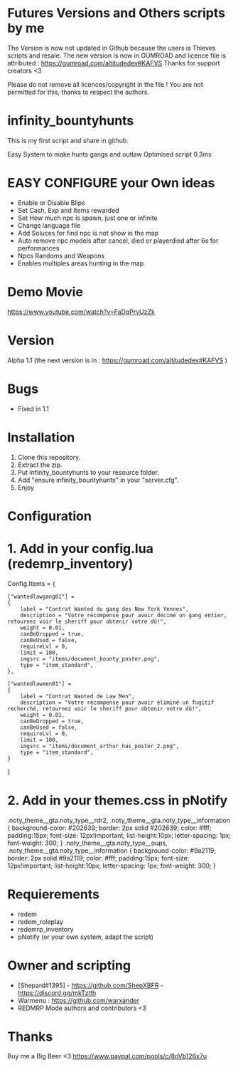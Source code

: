 # Futures Versions and Others scripts by me
The Version is now not updated in Github because the users is Thieves scripts and resale.
The new version is now in GUMROAD and licence file is attributed : https://gumroad.com/altitudedev#KAFVS
Thanks for support creators <3

Please do not remove all licences/copyright in the file ! 
You are not permitted for this, thanks to respect the authors.


# infinity_bountyhunts
This is my first script and share in github.

Easy System to make hunts gangs and outlaw
Optimised script 0.3ms 

# EASY CONFIGURE your Own ideas
- Enable or Disable Blips
- Set Cash, Exp and Items rewarded
- Set How much npc is spawn, just one or infinite
- Change language file
- Add Soluces for find npc is not show in the map
- Auto remove npc models after cancel, died or playerdied after 6s for performances
- Npcs Randoms and Weapons
- Enables multiples areas hunting in the map

# Demo Movie
https://www.youtube.com/watch?v=FaDqPrvUzZk

# Version
Alpha 1.1 (the next version is in : https://gumroad.com/altitudedev#KAFVS )

# Bugs
- Fixed in 1.1

# Installation
1. Clone this repository.
2. Extract the zip.
3. Put infinity_bountyhunts to your resource folder.
4. Add "ensure infinity_bountyhunts" in your "server.cfg".
5. Enjoy

# Configuration


# 1. Add in your config.lua (redemrp_inventory)

Config.Items = {

    ["wantedlawgang01"] =
    {
        label = "Contrat Wanted du gang des New York Yennes",
        description = "Votre récompense pour avoir décimé un gang entier, retournez voir le sheriff pour obtenir votre dû!",
        weight = 0.01,
        canBeDropped = true,
        canBeUsed = false,
        requireLvl = 0,
        limit = 100,
        imgsrc = "items/document_bounty_poster.png",
        type = "item_standard",
    },

    ["wantedlawmen01"] =
    {
        label = "Contrat Wanted de Law Men",
        description = "Votre récompense pour avoir éliminé un fugitif recherché, retournez voir le sheriff pour obtenir votre dû!",
        weight = 0.01,
        canBeDropped = true,
        canBeUsed = false,
        requireLvl = 0,
        limit = 100,
        imgsrc = "items/document_arthur_has_poster_2.png",
        type = "item_standard",
    }
}

# 2. Add in your themes.css in pNotify

.noty_theme__gta.noty_type__rdr2,
.noty_theme__gta.noty_type__information {
    background-color: #202639;
    border: 2px solid #202639;
    color: #fff;
    padding:15px;
    font-size: 12px!important;
    list-height:10px;
    letter-spacing: 1px;
    font-weight: 300;
}
.noty_theme__gta.noty_type__oups,
.noty_theme__gta.noty_type__information {
    background-color: #9a2119;
    border: 2px solid #9a2119;
    color: #fff;
    padding:15px;
    font-size: 12px!important;
    list-height:10px;
    letter-spacing: 1px;
    font-weight: 300;
}

# Requierements
- redem
- redem_roleplay
- redemrp_inventory
- pNotify (or your own system, adapt the script)

# Owner and scripting
- [Shepard#1395] - https://github.com/ShepXBFR - https://discord.gg/mkTztth
- Warmenu : https://github.com/warxander
- REDMRP Mode authors and contributors <3


# Thanks 
Buy me a Big Beer <3 https://www.paypal.com/pools/c/8nVb126x7u
